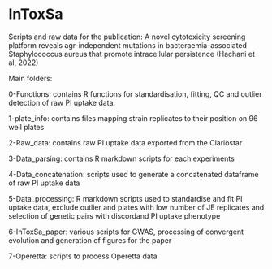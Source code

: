 # InToxSa

Scripts and raw data for the publication: A novel cytotoxicity screening platform reveals agr-independent mutations in bacteraemia-associated Staphylococcus aureus that promote intracellular persistence (Hachani et al, 2022)

Main folders:

0-Functions: contains R functions for standardisation, fitting, QC and outlier detection of raw PI uptake data.

1-plate_info: contains files mapping strain replicates to their position on 96 well plates

2-Raw_data: contains raw PI uptake data exported from the Clariostar

3-Data_parsing: contains R markdown scripts for each experiments 

4-Data_concatenation: scripts used to generate a concatenated dataframe of raw PI uptake data

5-Data_processing: R markdown scripts used to standardise and fit PI uptake data, exclude outlier and plates with low number of JE replicates and selection of genetic pairs with discordand PI uptake phenotype

6-InToxSa_paper: various scripts for GWAS, processing of convergent evolution and generation of figures for the paper

7-Operetta: scripts to process Operetta data
